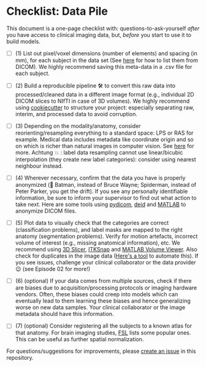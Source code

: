 # Checklist: Data Pile

This document is a one-page checklist with: questions-to-ask-yourself *after* you have access to clinical imaging data, but, *before* you start to use it to build models.  

- [ ] (1) List out pixel/voxel dimensions (number of elements) and spacing (in mm), for each subject in the data set (See [here](https://simpleitk.readthedocs.io/en/master/link_DicomImagePrintTags_docs.html) for how to list them from DICOM). We highly recommend saving this meta-data in a .csv file for each subject. 

- [ ] (2) Build a reproducible pipeline 🛠 to convert this raw data into processed/cleaned data in a different image format (e.g., individual 2D DICOM slices to NIfTI in case of 3D volumes). We highly recommend using [cookiecutter](https://drivendata.github.io/cookiecutter-data-science/#directory-structure) to structure your project: especially separating raw, interim, and processed data to avoid corruption. 

- [ ] (3) Depending on the modality/anatomy, consider reorienting/resampling everything to a standard space: LPS or RAS for example. Medical data includes metadata like coordinate origin and so on which is richer than natural images in computer vision. See [here](https://www.slicer.org/wiki/Coordinate_systems#Anatomical_coordinate_system) for more. Achtung 💥 : label data resampling cannot use linear/bicubic interpolation (they create new label categories): consider using nearest neighbour instead.

- [ ] (4) Wherever necessary, confirm that the data you have is properly anonymized (🦸 Batman, instead of Bruce Wayne; Spiderman, instead of Peter Parker, you get the drift). If you see any personally identifiable information, be sure to inform your supervisor to find out what action to take next. Here are some tools using [pydicom](https://pydicom.github.io/pydicom/dev/auto_examples/metadata_processing/plot_anonymize.html), [deid](https://github.com/pydicom/deid) and [MATLAB](https://www.mathworks.com/help/images/ref/dicomanon.html) to anonymize DICOM files. 

- [ ] (5) Plot data to visually check that the categories are correct (classification problems), and label masks are mapped to the right anatomy (segmentation problems). Verify for motion artefacts, incorrect volume of interest (e.g., missing anatomical information), etc. We recommend using [3D Slicer](https://www.slicer.org), [ITKSnap](http://www.itksnap.org/pmwiki/pmwiki.php) and [MATLAB Volume Viewer](https://www.mathworks.com/help/images/explore-3-d-volumetric-data-with-volume-viewer-app.html). Also check for duplicates in the image data ([Here's a tool](https://github.com/elisemercury/Duplicate-Image-Finder) to automate this). If you see issues, challenge your clinical collaborator or the data provider 😉 (see Episode 02 for more!) 

- [ ] (6) (optional) If your data comes from multiple sources, check if there are biases due to acquisition/processing protocols or imaging hardware vendors. Often, these biases could creep into models which can eventually lead to them learning these biases and hence generalizing worse on new data samples. Your clinical collaborator or the image metadata should have this information.

- [ ] (7) (optional) Consider registering all the subjects to a known atlas for that anatomy. For brain imaging studies, [FSL](https://fsl.fmrib.ox.ac.uk/fsl/fslwiki/Atlases) lists some popular ones. This can be useful as further spatial normalization.  
 

For questions/suggestions for improvements, please [create an issue](https://github.com/ubern-mia/bender/issues) in this repository.
